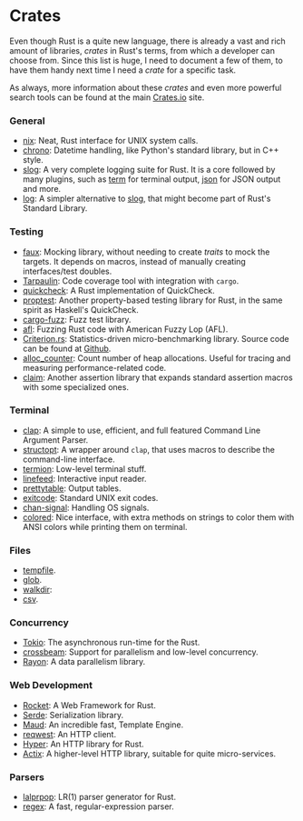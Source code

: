 Crates
======

Even though Rust is a quite new language, there is already a vast and rich
amount of libraries, _crates_ in Rust's terms, from which a developer can choose
from.  Since this list is huge, I need to document a few of them, to have them
handy next time I need a _crate_ for a specific task.

As always, more information about these _crates_ and even more powerful search
tools can be found at the main [Crates.io](https://crates.io/) site.


### General

 - [nix](https://github.com/nix-rust/nix):
   Neat, Rust interface for UNIX system calls.
 - [chrono](https://crates.io/crates/chrono):
   Datetime handling, like Python's standard library, but in C++ style.
 - [slog](https://github.com/slog-rs/slog):
   A very complete logging suite for Rust.  It is a core followed by many
   plugins, such as [term](https://docs.rs/slog-term/) for terminal output,
   [json](https://docs.rs/slog-json/) for JSON output and more.
 - [log](https://docs.rs/log):
   A simpler alternative to [slog](https://github.com/slog-rs/slog), that might
   become part of Rust's Standard Library.


### Testing

 - [faux](https://github.com/nrxus/faux):
   Mocking library, without needing to create _traits_ to mock the targets.
   It depends on macros, instead of manually creating interfaces/test doubles.
 - [Tarpaulin](https://github.com/xd009642/tarpaulin):
   Code coverage tool with integration with `cargo`.
 - [quickcheck](https://crates.io/crates/quickcheck):
   A Rust implementation of QuickCheck.
 - [proptest](https://lib.rs/crates/proptest):
   Another property-based testing library for Rust, in the same spirit as
   Haskell's QuickCheck.
 - [cargo-fuzz](https://github.com/rust-fuzz/cargo-fuzz):
   Fuzz test library.
 - [afl](https://github.com/rust-fuzz/afl.rs):
   Fuzzing Rust code with American Fuzzy Lop (AFL).
 - [Criterion.rs](https://crates.io/crates/criterion):
   Statistics-driven micro-benchmarking library.  Source code can be found at
   [Github](https://github.com/japaric/criterion.rs).
 - [alloc_counter](https://crates.io/crates/alloc_counter):
   Count number of heap allocations.  Useful for tracing and measuring
   performance-related code.
 - [claim](https://crates.io/crates/claim):
   Another assertion library that expands standard assertion macros with some
   specialized ones.


### Terminal

 - [clap](https://docs.rs/clap/2.14.0/clap/):
   A simple to use, efficient, and full featured Command Line Argument Parser.
 - [structopt](https://docs.rs/structopt-derive/0.1.5/structopt_derive/):
   A wrapper around `clap`, that uses macros to describe the command-line
   interface.
 - [termion](https://github.com/ticki/termion):
   Low-level terminal stuff.
 - [linefeed](https://github.com/murarth/linefeed):
   Interactive input reader.
 - [prettytable](https://github.com/phsym/prettytable-rs):
   Output tables.
 - [exitcode](https://github.com/benwilber/exitcode):
   Standard UNIX exit codes.
 - [chan-signal](https://github.com/BurntSushi/chan-signal):
   Handling OS signals.
 - [colored](https://crates.io/crates/colored):
   Nice interface, with extra methods on strings to color them with ANSI colors
   while printing them on terminal.


### Files

 - [tempfile](https://github.com/Stebalien/tempfile).
 - [glob](https://github.com/rust-lang-nursery/glob).
 - [walkdir](https://github.com/BurntSushi/walkdir):
 - [csv](https://github.com/BurntSushi/rust-csv).


### Concurrency

 - [Tokio](https://tokio.rs/):
   The asynchronous run-time for the Rust.
 - [crossbeam](https://github.com/crossbeam-rs/crossbeam):
   Support for parallelism and low-level concurrency.
 - [Rayon](https://github.com/rayon-rs/rayon):
   A data parallelism library.


### Web Development

 - [Rocket](https://rocket.rs/):
   A Web Framework for Rust.
 - [Serde](https://crates.io/crates/serde):
   Serialization library.
 - [Maud](https://github.com/lfairy/maud):
   An incredible fast, Template Engine.
 - [reqwest](https://github.com/seanmonstar/reqwest):
   An HTTP client.
 - [Hyper](https://hyper.rs/):
   An HTTP library for Rust.
 - [Actix](https://github.com/actix/actix-web):
   A higher-level HTTP library, suitable for quite micro-services.


### Parsers

 - [lalprpop](https://github.com/nikomatsakis/lalrpop):
   LR(1) parser generator for Rust.
 - [regex](https://docs.rs/regex/):
   A fast, regular-expression parser.

